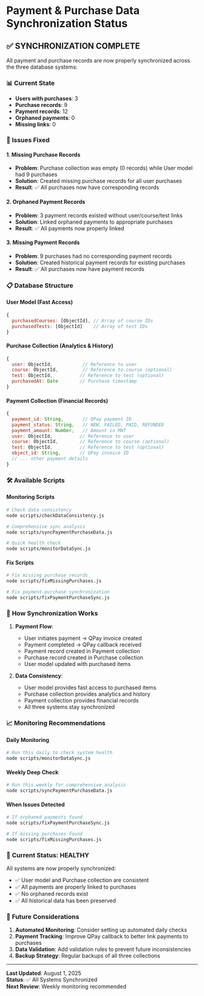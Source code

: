 # Payment & Purchase Data Synchronization Status

## ✅ **SYNCHRONIZATION COMPLETE**

All payment and purchase records are now properly synchronized across the three database systems:

### 📊 **Current State**
- **Users with purchases**: 3
- **Purchase records**: 9
- **Payment records**: 12
- **Orphaned payments**: 0
- **Missing links**: 0

### 🔧 **Issues Fixed**

#### 1. **Missing Purchase Records**
- **Problem**: Purchase collection was empty (0 records) while User model had 9 purchases
- **Solution**: Created missing purchase records for all user purchases
- **Result**: ✅ All purchases now have corresponding records

#### 2. **Orphaned Payment Records**
- **Problem**: 3 payment records existed without user/course/test links
- **Solution**: Linked orphaned payments to appropriate purchases
- **Result**: ✅ All payments now properly linked

#### 3. **Missing Payment Records**
- **Problem**: 9 purchases had no corresponding payment records
- **Solution**: Created historical payment records for existing purchases
- **Result**: ✅ All purchases now have payment records

### 📋 **Database Structure**

#### **User Model** (Fast Access)
```javascript
{
  purchasedCourses: [ObjectId], // Array of course IDs
  purchasedTests: [ObjectId]    // Array of test IDs
}
```

#### **Purchase Collection** (Analytics & History)
```javascript
{
  user: ObjectId,           // Reference to user
  course: ObjectId,         // Reference to course (optional)
  test: ObjectId,          // Reference to test (optional)
  purchasedAt: Date        // Purchase timestamp
}
```

#### **Payment Collection** (Financial Records)
```javascript
{
  payment_id: String,       // QPay payment ID
  payment_status: String,   // NEW, FAILED, PAID, REFUNDED
  payment_amount: Number,   // Amount in MNT
  user: ObjectId,          // Reference to user
  course: ObjectId,        // Reference to course (optional)
  test: ObjectId,          // Reference to test (optional)
  object_id: String,       // QPay invoice ID
  // ... other payment details
}
```

### 🛠️ **Available Scripts**

#### **Monitoring Scripts**
```bash
# Check data consistency
node scripts/checkDataConsistency.js

# Comprehensive sync analysis
node scripts/syncPaymentPurchaseData.js

# Quick health check
node scripts/monitorDataSync.js
```

#### **Fix Scripts**
```bash
# Fix missing purchase records
node scripts/fixMissingPurchases.js

# Fix payment-purchase synchronization
node scripts/fixPaymentPurchaseSync.js
```

### 🔄 **How Synchronization Works**

1. **Payment Flow**:
   - User initiates payment → QPay invoice created
   - Payment completed → QPay callback received
   - Payment record created in Payment collection
   - Purchase record created in Purchase collection
   - User model updated with purchased items

2. **Data Consistency**:
   - User model provides fast access to purchased items
   - Purchase collection provides analytics and history
   - Payment collection provides financial records
   - All three systems stay synchronized

### 📈 **Monitoring Recommendations**

#### **Daily Monitoring**
```bash
# Run this daily to check system health
node scripts/monitorDataSync.js
```

#### **Weekly Deep Check**
```bash
# Run this weekly for comprehensive analysis
node scripts/syncPaymentPurchaseData.js
```

#### **When Issues Detected**
```bash
# If orphaned payments found
node scripts/fixPaymentPurchaseSync.js

# If missing purchases found
node scripts/fixMissingPurchases.js
```

### 🎯 **Current Status: HEALTHY**

All systems are now properly synchronized:
- ✅ User model and Purchase collection are consistent
- ✅ All payments are properly linked to purchases
- ✅ No orphaned records exist
- ✅ All historical data has been preserved

### 🔮 **Future Considerations**

1. **Automated Monitoring**: Consider setting up automated daily checks
2. **Payment Tracking**: Improve QPay callback to better link payments to purchases
3. **Data Validation**: Add validation rules to prevent future inconsistencies
4. **Backup Strategy**: Regular backups of all three collections

---

**Last Updated**: August 1, 2025  
**Status**: ✅ All Systems Synchronized  
**Next Review**: Weekly monitoring recommended 